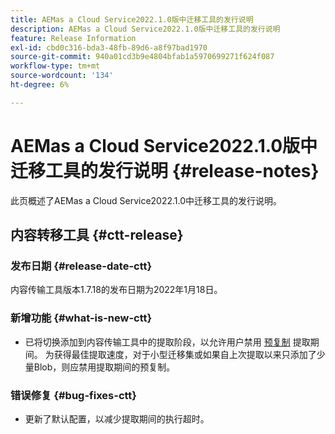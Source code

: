 ```yaml
---
title: AEMas a Cloud Service2022.1.0版中迁移工具的发行说明
description: AEMas a Cloud Service2022.1.0版中迁移工具的发行说明
feature: Release Information
exl-id: cbd0c316-bda3-48fb-89d6-a8f97bad1970
source-git-commit: 940a01cd3b9e4804bfab1a5970699271f624f087
workflow-type: tm+mt
source-wordcount: '134'
ht-degree: 6%

---
```


# AEMas a Cloud Service2022.1.0版中迁移工具的发行说明 {#release-notes}

此页概述了AEMas a Cloud Service2022.1.0中迁移工具的发行说明。

## 内容转移工具 {#ctt-release}

### 发布日期 {#release-date-ctt}

内容传输工具版本1.7.18的发布日期为2022年1月18日。

### 新增功能 {#what-is-new-ctt}

* 已将切换添加到内容传输工具中的提取阶段，以允许用户禁用 [预复制](https://experienceleague.adobe.com/docs/experience-manager-cloud-service/moving/cloud-migration/content-transfer-tool/handling-large-content-repositories.html?lang=en) 提取期间。 为获得最佳提取速度，对于小型迁移集或如果自上次提取以来只添加了少量Blob，则应禁用提取期间的预复制。

### 错误修复 {#bug-fixes-ctt}

* 更新了默认配置，以减少提取期间的执行超时。
